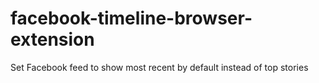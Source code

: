 # facebook-timeline-browser-extension
Set Facebook feed to show most recent by default instead of top stories
